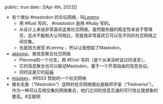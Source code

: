 public:: true
date::  [[Apr 4th, 2023]]

- 有个类似 #mastodon 的论坛网络，叫[Lemmy](https://github.com/LemmyNet/lemmy)
	- 用 #Rust 写的， #mastodon 是用 #Ruby 写的。
	- 从设计上来说非常喜欢这类社交网络，虽然服务器的稳定性来自于管理员，这点不能和大公司相比，但是我非常喜欢它可以在不同的社交网络之间交集。
	- 也是因为发现 #Lemmy ，所以让我想起了Mastodon。
- [akkoma](https://akkoma.dev/AkkomaGang/akkoma)，类信息聚合社交网络
	- Pleroma的一个分支，用 #Elixir 写的（是个从来没听说过的语言）。
	- 它的信息聚合也可以联动Mastodon，基于一个开源自由的信息协议。
	- 同时这是它的[前端](https://akkoma.dev/AkkomaGang/akkoma-fe)
- [misskey](https://github.com/misskey-dev/misskey)，#RSS3 赞助的一个社交网络
- 像长毛象（“Mastodon”）这样的社交网络貌似是联邦宇宙（“Fediverse”）。作为一种可以互相交集的网络集合，他们之间的信息互通的可行性比我想象的要高。#互联网